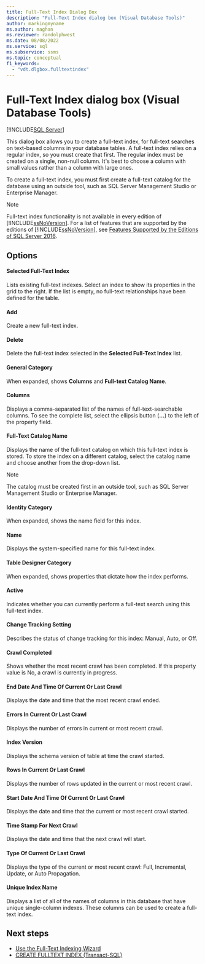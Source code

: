 ```yaml
---
title: Full-Text Index Dialog Box
description: "Full-Text Index dialog box (Visual Database Tools)"
author: markingmyname
ms.author: maghan
ms.reviewer: randolphwest
ms.date: 08/08/2022
ms.service: sql
ms.subservice: ssms
ms.topic: conceptual
f1_keywords:
  - "vdt.dlgbox.fulltextindex"
---
```

# Full-Text Index dialog box (Visual Database Tools)

[!INCLUDE[SQL Server](../../includes/applies-to-version/sqlserver.md)]

This dialog box allows you to create a full-text index, for full-text searches on text-based columns in your database tables. A full-text index relies on a regular index, so you must create that first. The regular index must be created on a single, non-null column. It's best to choose a column with small values rather than a column with large ones.

To create a full-text index, you must first create a full-text catalog for the database using an outside tool, such as SQL Server Management Studio or Enterprise Manager.

> [!NOTE]  
> Full-text index functionality is not available in every edition of [!INCLUDE[ssNoVersion](../../includes/ssnoversion-md.md)]. For a list of features that are supported by the editions of [!INCLUDE[ssNoVersion](../../includes/ssnoversion-md.md)], see [Features Supported by the Editions of SQL Server 2016](../../sql-server/editions-and-components-of-sql-server-2016.md).

## Options

#### Selected Full-Text Index

Lists existing full-text indexes. Select an index to show its properties in the grid to the right. If the list is empty, no full-text relationships have been defined for the table.

#### Add

Create a new full-text index.

#### Delete

Delete the full-text index selected in the **Selected Full-Text Index** list.

#### General Category

When expanded, shows **Columns** and **Full-text Catalog Name**.

#### Columns

Displays a comma-separated list of the names of full-text-searchable columns. To see the complete list, select the ellipsis button (**...**) to the left of the property field.

#### Full-Text Catalog Name

Displays the name of the full-text catalog on which this full-text index is stored. To store the index on a different catalog, select the catalog name and choose another from the drop-down list.

> [!NOTE]  
> The catalog must be created first in an outside tool, such as SQL Server Management Studio or Enterprise Manager.

#### Identity Category

When expanded, shows the name field for this index.

#### Name

Displays the system-specified name for this full-text index.

#### Table Designer Category

When expanded, shows properties that dictate how the index performs.

#### Active

Indicates whether you can currently perform a full-text search using this full-text index.

#### Change Tracking Setting

Describes the status of change tracking for this index: Manual, Auto, or Off.

#### Crawl Completed

Shows whether the most recent crawl has been completed. If this property value is No, a crawl is currently in progress.

#### End Date And Time Of Current Or Last Crawl

Displays the date and time that the most recent crawl ended.

#### Errors In Current Or Last Crawl

Displays the number of errors in current or most recent crawl.

#### Index Version

Displays the schema version of table at time the crawl started.

#### Rows In Current Or Last Crawl

Displays the number of rows updated in the current or most recent crawl.

#### Start Date And Time Of Current Or Last Crawl

Displays the date and time that the current or most recent crawl started.

#### Time Stamp For Next Crawl

Displays the date and time that the next crawl will start.

#### Type Of Current Or Last Crawl

Displays the type of the current or most recent crawl: Full, Incremental, Update, or Auto Propagation.

#### Unique Index Name

Displays a list of all of the names of columns in this database that have unique single-column indexes. These columns can be used to create a full-text index.

## Next steps

- [Use the Full-Text Indexing Wizard](../../relational-databases/search/use-the-full-text-indexing-wizard.md)  
- [CREATE FULLTEXT INDEX (Transact-SQL)](../../t-sql/statements/create-fulltext-index-transact-sql.md)  
